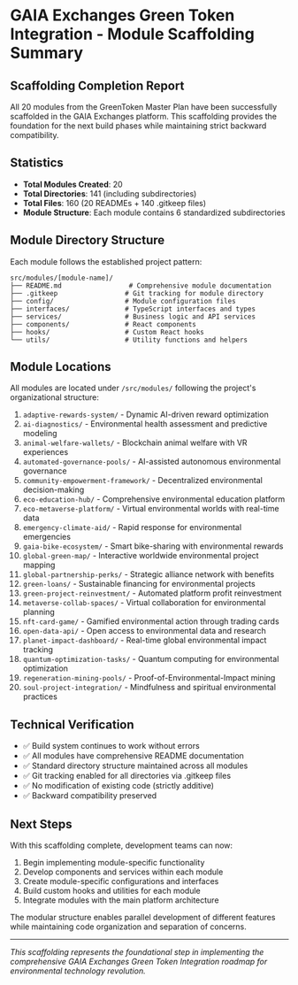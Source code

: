 # GAIA Exchanges Green Token Integration - Module Scaffolding Summary

## Scaffolding Completion Report

All 20 modules from the GreenToken Master Plan have been successfully scaffolded in the GAIA Exchanges platform. This scaffolding provides the foundation for the next build phases while maintaining strict backward compatibility.

## Statistics

- **Total Modules Created**: 20
- **Total Directories**: 141 (including subdirectories)
- **Total Files**: 160 (20 READMEs + 140 .gitkeep files)
- **Module Structure**: Each module contains 6 standardized subdirectories

## Module Directory Structure

Each module follows the established project pattern:

```
src/modules/[module-name]/
├── README.md                 # Comprehensive module documentation
├── .gitkeep                 # Git tracking for module directory
├── config/                  # Module configuration files
├── interfaces/              # TypeScript interfaces and types
├── services/                # Business logic and API services
├── components/              # React components
├── hooks/                   # Custom React hooks
└── utils/                   # Utility functions and helpers
```

## Module Locations

All modules are located under `/src/modules/` following the project's organizational structure:

1. `adaptive-rewards-system/` - Dynamic AI-driven reward optimization
2. `ai-diagnostics/` - Environmental health assessment and predictive modeling
3. `animal-welfare-wallets/` - Blockchain animal welfare with VR experiences
4. `automated-governance-pools/` - AI-assisted autonomous environmental governance
5. `community-empowerment-framework/` - Decentralized environmental decision-making
6. `eco-education-hub/` - Comprehensive environmental education platform
7. `eco-metaverse-platform/` - Virtual environmental worlds with real-time data
8. `emergency-climate-aid/` - Rapid response for environmental emergencies
9. `gaia-bike-ecosystem/` - Smart bike-sharing with environmental rewards
10. `global-green-map/` - Interactive worldwide environmental project mapping
11. `global-partnership-perks/` - Strategic alliance network with benefits
12. `green-loans/` - Sustainable financing for environmental projects
13. `green-project-reinvestment/` - Automated platform profit reinvestment
14. `metaverse-collab-spaces/` - Virtual collaboration for environmental planning
15. `nft-card-game/` - Gamified environmental action through trading cards
16. `open-data-api/` - Open access to environmental data and research
17. `planet-impact-dashboard/` - Real-time global environmental impact tracking
18. `quantum-optimization-tasks/` - Quantum computing for environmental optimization
19. `regeneration-mining-pools/` - Proof-of-Environmental-Impact mining
20. `soul-project-integration/` - Mindfulness and spiritual environmental practices

## Technical Verification

- ✅ Build system continues to work without errors
- ✅ All modules have comprehensive README documentation
- ✅ Standard directory structure maintained across all modules
- ✅ Git tracking enabled for all directories via .gitkeep files
- ✅ No modification of existing code (strictly additive)
- ✅ Backward compatibility preserved

## Next Steps

With this scaffolding complete, development teams can now:

1. Begin implementing module-specific functionality
2. Develop components and services within each module
3. Create module-specific configurations and interfaces
4. Build custom hooks and utilities for each module
5. Integrate modules with the main platform architecture

The modular structure enables parallel development of different features while maintaining code organization and separation of concerns.

---

*This scaffolding represents the foundational step in implementing the comprehensive GAIA Exchanges Green Token Integration roadmap for environmental technology revolution.*